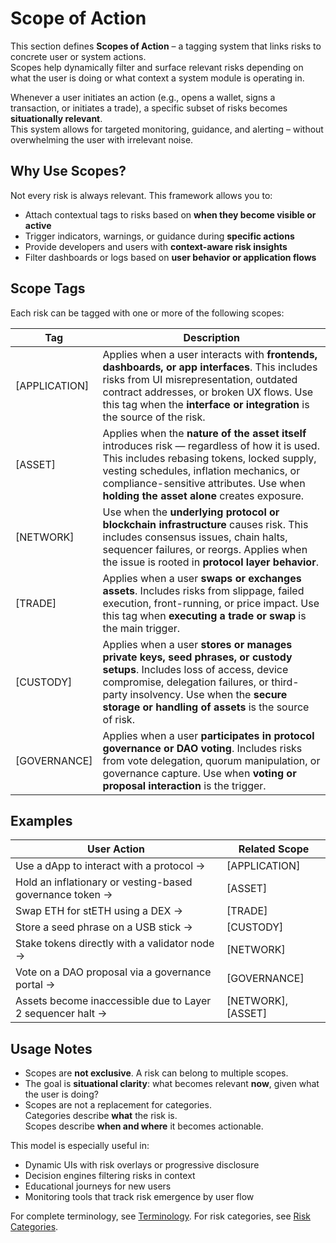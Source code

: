 #  Scope of Action

This section defines **Scopes of Action** – a tagging system that links risks to concrete user or system actions.  
Scopes help dynamically filter and surface relevant risks depending on what the user is doing or what context a system module is operating in.

Whenever a user initiates an action (e.g., opens a wallet, signs a transaction, or initiates a trade), a specific subset of risks becomes **situationally relevant**.  
This system allows for targeted monitoring, guidance, and alerting – without overwhelming the user with irrelevant noise.

##  Why Use Scopes?

Not every risk is always relevant. This framework allows you to:

- Attach contextual tags to risks based on **when they become visible or active**
- Trigger indicators, warnings, or guidance during **specific actions**
- Provide developers and users with **context-aware risk insights**
- Filter dashboards or logs based on **user behavior or application flows**

<!-- PAGEBREAK -->

##  Scope Tags

Each risk can be tagged with one or more of the following scopes:

| Tag           | Description                                                                                                                                                                                                                                                                      |
| ------------- | -------------------------------------------------------------------------------------------------------------------------------------------------------------------------------------------------------------------------------------------------------------------------------- |
| [APPLICATION] | Applies when a user interacts with **frontends, dashboards, or app interfaces**. This includes risks from UI misrepresentation, outdated contract addresses, or broken UX flows. Use this tag when the **interface or integration** is the source of the risk.                   |
| [ASSET]       | Applies when the **nature of the asset itself** introduces risk — regardless of how it is used. This includes rebasing tokens, locked supply, vesting schedules, inflation mechanics, or compliance-sensitive attributes. Use when **holding the asset alone** creates exposure. |
| [NETWORK]     | Use when the **underlying protocol or blockchain infrastructure** causes risk. This includes consensus issues, chain halts, sequencer failures, or reorgs. Applies when the issue is rooted in **protocol layer behavior**.                                                      |
| [TRADE]       | Applies when a user **swaps or exchanges assets**. Includes risks from slippage, failed execution, front-running, or price impact. Use this tag when **executing a trade or swap** is the main trigger.                                                                          |
| [CUSTODY]     | Applies when a user **stores or manages private keys, seed phrases, or custody setups**. Includes loss of access, device compromise, delegation failures, or third-party insolvency. Use when the **secure storage or handling of assets** is the source of risk.                |
| [GOVERNANCE]  | Applies when a user **participates in protocol governance or DAO voting**. Includes risks from vote delegation, quorum manipulation, or governance capture. Use when **voting or proposal interaction** is the trigger.                                                          |

<!-- PAGEBREAK -->

##  Examples

| User Action                                                | Related Scope      |
| ---------------------------------------------------------- | ------------------ |
| Use a dApp to interact with a protocol →                   | [APPLICATION]      |
| Hold an inflationary or vesting-based governance token →   | [ASSET]            |
| Swap ETH for stETH using a DEX →                           | [TRADE]            |
| Store a seed phrase on a USB stick →                       | [CUSTODY]          |
| Stake tokens directly with a validator node →              | [NETWORK]          |
| Vote on a DAO proposal via a governance portal →           | [GOVERNANCE]       |
| Assets become inaccessible due to Layer 2 sequencer halt → | [NETWORK], [ASSET] |

##  Usage Notes

- Scopes are **not exclusive**. A risk can belong to multiple scopes.
- The goal is **situational clarity**: what becomes relevant **now**, given what the user is doing?
- Scopes are not a replacement for categories.  
  Categories describe **what** the risk is.  
  Scopes describe **when and where** it becomes actionable.

This model is especially useful in:

- Dynamic UIs with risk overlays or progressive disclosure
- Decision engines filtering risks in context
- Educational journeys for new users
- Monitoring tools that track risk emergence by user flow

<!-- HIDDEN -->

For complete terminology, see [Terminology](./terminology.md). For risk categories, see [Risk Categories](./categories.md).

<!-- /HIDDEN -->
